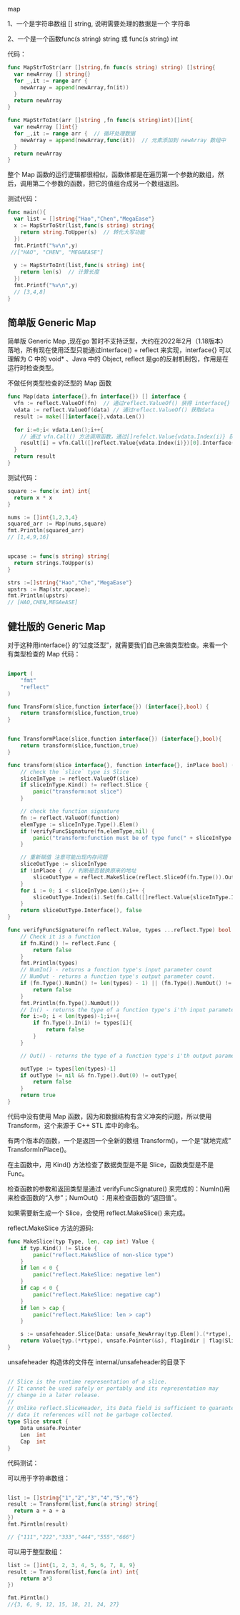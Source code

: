map 



1、一个是字符串数组 [] string, 说明需要处理的数据是一个 字符串

2、一个是一个函数func(s string) string 或 func(s string) int

代码：



```go
func MapStrToStr(arr []string,fn func(s string) string) []string{
  var newArray [] string{}
  for _,it := range arr {
    newArray = append(newArray,fn(it))
  }
  return newArray
}

func MapStrToInt(arr []string ,fn func(s string)int)[]int{
  var newArray []int{}
  for _,it := range arr {  // 循环处理数据
    newArray = append(newArray,func(it))  // 元素添加到 newArray 数组中
  }
  return newArray
}
```

整个 Map 函数的运行逻辑都很相似，函数体都是在遍历第一个参数的数组，然后，调用第二个参数的函数，把它的值组合成另一个数组返回。

测试代码：

```go
func main(){
  var list = []string{"Hao","Chen","MegaEase"}
  x := MapStrToStr(list,func(s string) string{
    return string.ToUpper(s)  // 转化大写功能
  })
  fmt.Printf("%v\n",y)
 //["HAO", "CHEN", "MEGAEASE"]
  
  y := MapStrToInt(list,func(s string) int{
    return len(s)  // 计算长度
  })
  fmt.Printf("%v\n",y)
  // [3,4,8]
}
```

## 简单版 Generic Map

简单版 Generic Map  ,现在go 暂时不支持泛型，大约在2022年2月（1.18版本）落地，所有现在使用泛型只能通过interface() + reflect 来实现，interface{} 可以理解为 C 中的  void* 、Java 中的 Object, reflect 是go的反射机制包，作用是在运行时检查类型。

不做任何类型检查的泛型的 Map 函数

```go
func Map(data interface{},fn interface{}) [] interface {
  vfn := reflect.ValueOf(fn)  // 通过reflect.ValueOf() 获得 interface{} 的值， vfn
  vdata := reflect.ValueOf(data) // 通过reflect.ValueOf() 获取data
  result := make([]interface{},vdata.Len())
  
  for i:=0;i< vdata.Len();i++{
    // 通过 vfn.Call() 方法调用函数，通过[]refelct.Value{vdata.Index(i)} 获得数据
    result[i] = vfn.Call([]reflect.Value{vdata.Index(i)})[0].Interface()
  }
  return result
}
```

测试代码：

```go
square := func(x int) int{
  return x * x
}

nums := []int{1,2,3,4}
squared_arr := Map(nums,square)
fmt.Println(squared_arr)
// [1,4,9,16]


upcase := func(s string) string{
  return strings.ToUpper(s)
}

strs :=[]string{"Hao","Che","MegaEase"}
upstrs := Map(str,upcase);
fmt.Println(upstrs)
// [HAO,CHEN,MEGAeASE]
```

## 健壮版的 Generic Map

对于这种用interface{} 的“过度泛型”，就需要我们自己来做类型检查。来看一个有类型检查的 Map 代码：

```go

import (
	"fmt"
	"reflect"
)

func TransForm(slice,function interface{}) (interface{},bool) {
	return transform(slice,function,true)
}


func TransformPlace(slice,function interface{}) (interface{},bool){
	return transform(slice,function,true)
}

func transform(slice interface{}, function interface{}, inPlace bool) (interface{},bool) {
	// check the `slice` type is Slice
	sliceInType := reflect.ValueOf(slice)
	if sliceInType.Kind() != reflect.Slice {
		panic("transform:not slice")
	}

	// check the function signature
	fn := reflect.ValueOf(function)
	elemType := sliceInType.Type().Elem()
	if !verifyFuncSignature(fn,elemType,nil) {
		panic("transform:function must be of type func(" + sliceInType.Type().Elem().String()+") outputElemType")
	}

	// 重新赋值 注意可能出现内存问题
	sliceOutType := sliceInType
	if !inPlace {  // 判断是否替换原来的地址
		sliceOutType = reflect.MakeSlice(reflect.SliceOf(fn.Type()).Out(0),sliceInType.Len(),sliceOutType.Len())
	}
	for i := 0; i < sliceInType.Len();i++ {
		sliceOutType.Index(i).Set(fn.Call([]reflect.Value{sliceInType.Index(i)})[0])
	}
	return sliceOutType.Interface(), false
}

func verifyFuncSignature(fn reflect.Value, types ...reflect.Type) bool {
	// Check it is a function
	if fn.Kind() != reflect.Func {
		return false
	}
	fmt.Println(types)
	// NumIn() - returns a function type's input parameter count
	// NumOut - returns a function type's output parameter count.
	if (fn.Type().NumIn() != len(types) - 1) || (fn.Type().NumOut() != 1) {
		return false
	}
	fmt.Println(fn.Type().NumOut())
	// In() - returns the type of a function type's i'th input parameter.
	for i:=0; i < len(types)-1;i++{
		if fn.Type().In(i) != types[i]{
			return false
		}
	}

	// Out() - returns the type of a function type's i'th output parameter.

	outType := types[len(types)-1]
	if outType != nil && fn.Type().Out(0) != outType{
		return false
	}
	return true
}
```

代码中没有使用 Map 函数，因为和数据结构有含义冲突的问题，所以使用Transform，这个来源于 C++ STL 库中的命名。

有两个版本的函数，一个是返回一个全新的数组 Transform()，一个是“就地完成” TransformInPlace()。

在主函数中，用 Kind() 方法检查了数据类型是不是 Slice，函数类型是不是 Func。

检查函数的参数和返回类型是通过 verifyFuncSignature() 来完成的：NumIn()用来检查函数的“入参”；NumOut() ：用来检查函数的“返回值”。

如果需要新生成一个 Slice，会使用 reflect.MakeSlice() 来完成。

reflect.MakeSlice 方法的源码:

```go
func MakeSlice(typ Type, len, cap int) Value {
	if typ.Kind() != Slice {
		panic("reflect.MakeSlice of non-slice type")
	}
	if len < 0 {
		panic("reflect.MakeSlice: negative len")
	}
	if cap < 0 {
		panic("reflect.MakeSlice: negative cap")
	}
	if len > cap {
		panic("reflect.MakeSlice: len > cap")
	}

	s := unsafeheader.Slice{Data: unsafe_NewArray(typ.Elem().(*rtype), cap), Len: len, Cap: cap}
	return Value{typ.(*rtype), unsafe.Pointer(&s), flagIndir | flag(Slice)}
}
```

unsafeheader 构造体的文件在 internal/unsafeheader的目录下

```go

// Slice is the runtime representation of a slice.
// It cannot be used safely or portably and its representation may
// change in a later release.
//
// Unlike reflect.SliceHeader, its Data field is sufficient to guarantee the
// data it references will not be garbage collected.
type Slice struct {
	Data unsafe.Pointer
	Len  int
	Cap  int
}
```

代码测试：

可以用于字符串数组：

```go

list := []string{"1","2","3","4","5","6"}
result := Transform(list,func(a string) string{
  return a + a + a
})
fmt.Pirntln(result)

// {"111","222","333","444","555","666"}
```

可以用于整型数组：

```go
list := []int{1, 2, 3, 4, 5, 6, 7, 8, 9}
result := Transform(list,func(a int) int{
  	return a*3
})

fmt.Pirntln()
//{3, 6, 9, 12, 15, 18, 21, 24, 27}
```

